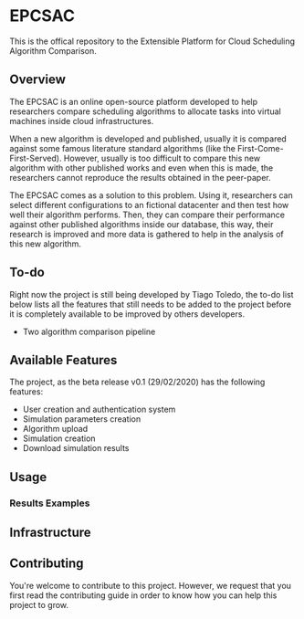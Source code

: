 # EPCSAC
This is the offical repository to the Extensible Platform for Cloud Scheduling Algorithm Comparison.

## Overview

The EPCSAC is an online open-source platform developed to help researchers compare scheduling algorithms to allocate tasks into virtual machines inside cloud infrastructures.

When a new algorithm is developed and published, usually it is compared against some famous literature standard algorithms (like the First-Come-First-Served). However, usually is too difficult to compare this new algorithm with other published works and even when this is made, the researchers cannot reproduce the results obtained in the peer-paper.

The EPCSAC comes as a solution to this problem. Using it, researchers can select different configurations to an fictional datacenter and then test how well their algorithm performs. Then, they can compare their performance against other published algorithms inside our database, this way, their research is improved and more data is gathered to help in the analysis of this new algorithm.

## To-do

Right now the project is still being developed by Tiago Toledo, the to-do list below lists all the features that still needs to be added to the project before it is completely available to be improved by others developers.

* Two algorithm comparison pipeline

## Available Features

The project, as the beta release v0.1 (29/02/2020) has the following features:

* User creation and authentication system
* Simulation parameters creation
* Algorithm upload
* Simulation creation
* Download simulation results

## Usage

### Results Examples

## Infrastructure

## Contributing
You're welcome to contribute to this project. However, we request that you first read the contributing guide in order to know how you can help this project to grow.
